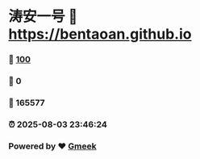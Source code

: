 # 涛安一号 :link: https://bentaoan.github.io 
### :page_facing_up: [100](https://bentaoan.github.io/tag.html) 
### :speech_balloon: 0 
### :hibiscus: 165577 
### :alarm_clock: 2025-08-03 23:46:24 
### Powered by :heart: [Gmeek](https://github.com/Meekdai/Gmeek)
